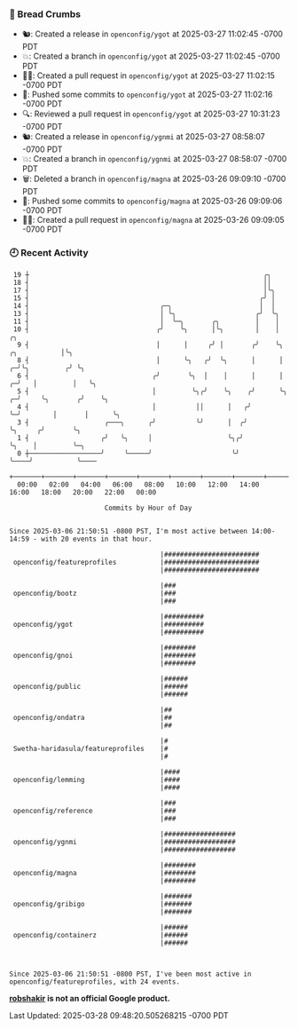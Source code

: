 ### 🍞 Bread Crumbs

 * 🐿: Created a release in `openconfig/ygot` at 2025-03-27 11:02:45 -0700 PDT
 * 💥: Created a branch in `openconfig/ygot` at 2025-03-27 11:02:45 -0700 PDT
 * ✍🏼: Created a pull request in `openconfig/ygot` at 2025-03-27 11:02:15 -0700 PDT
 * 🚢: Pushed some commits to `openconfig/ygot` at 2025-03-27 11:02:16 -0700 PDT
 * 🔍: Reviewed a pull request in  `openconfig/ygot` at 2025-03-27 10:31:23 -0700 PDT
 * 🐿: Created a release in `openconfig/ygnmi` at 2025-03-27 08:58:07 -0700 PDT
 * 💥: Created a branch in `openconfig/ygnmi` at 2025-03-27 08:58:07 -0700 PDT
 * 🗑: Deleted a branch in `openconfig/magna` at 2025-03-26 09:09:10 -0700 PDT
 * 🚢: Pushed some commits to `openconfig/magna` at 2025-03-26 09:09:06 -0700 PDT
 * ✍🏼: Created a pull request in `openconfig/magna` at 2025-03-26 09:09:05 -0700 PDT

### 🕘 Recent Activity
```
 19 ┼                                                           ╭╮
 18 ┤                                                           ││
 17 ┤                                                           │╰╮
 15 ┤                                                          ╭╯ │
 14 ┤                                 ╭─╮                      │  │
 13 ┤                                 │ ╰╮                    ╭╯  ╰╮
 11 ┤                                 │  ╰─╮       ╭╮         │    │
 10 ┤                                ╭╯    ╰╮      │╰╮        │    │                      ╭╮
  9 ┤                                │      │     ╭╯ │       ╭╯    ╰╮        ╭╮           │╰╮
  8 ┤                                │      ╰╮   ╭╯  ╰╮      │      │      ╭─╯╰╮         ╭╯ ╰╮
  6 ┤                               ╭╯       ╰╮  │    │      │      │    ╭─╯   │         │   ╰╮
  5 ┤                               │         ╰╮╭╯    ╰╮    ╭╯      ╰╮ ╭─╯     ╰╮       ╭╯    ╰╮
  4 ┤                               │          ││      │   ╭╯        ╰─╯        │       │      ╰╮
  3 ┤                   ╭───╮      ╭╯          ╰╯      │  ╭╯                    ╰╮     ╭╯       ╰╮
  1 ┤                  ╭╯   ╰╮     │                   ╰╮╭╯                      ╰╮    │         ╰─╮
  0 ┼──────────────────╯     ╰─────╯                    ╰╯                        ╰────╯           ╰────
    +───────+───────+───────+───────+───────+───────+───────+───────+───────+───────+───────+───────+────
  00:00   02:00   04:00   06:00   08:00   10:00   12:00   14:00   16:00   18:00   20:00   22:00   00:00   

						Commits by Hour of Day


Since 2025-03-06 21:50:51 -0800 PST, I'm most active between 14:00-14:59 - with 20 events in that hour.

```



```
                                      |########################
 openconfig/featureprofiles           |########################
                                      |########################

                                      |###
 openconfig/bootz                     |###
                                      |###

                                      |##########
 openconfig/ygot                      |##########
                                      |##########

                                      |########
 openconfig/gnoi                      |########
                                      |########

                                      |######
 openconfig/public                    |######
                                      |######

                                      |##
 openconfig/ondatra                   |##
                                      |##

                                      |#
 Swetha-haridasula/featureprofiles    |#
                                      |#

                                      |####
 openconfig/lemming                   |####
                                      |####

                                      |###
 openconfig/reference                 |###
                                      |###

                                      |##################
 openconfig/ygnmi                     |##################
                                      |##################

                                      |########
 openconfig/magna                     |########
                                      |########

                                      |#######
 openconfig/gribigo                   |#######
                                      |#######

                                      |######
 openconfig/containerz                |######
                                      |######



Since 2025-03-06 21:50:51 -0800 PST, I've been most active in openconfig/featureprofiles, with 24 events.

```
**[robshakir](mailto:robjs@google.com) is not an official Google product.**  


Last Updated: 2025-03-28 09:48:20.505268215 -0700 PDT
